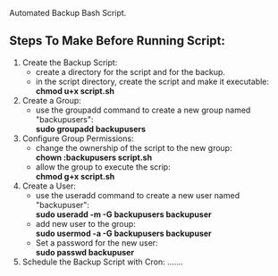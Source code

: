 Automated Backup Bash Script. 

## Steps To Make Before Running Script: </br>
1. Create the Backup Script:
   - create a directory for the script and for the backup.
   - in the script directory, create the script and make it executable:</br>
     **chmod u+x script.sh**
2. Create a Group:
   - use the groupadd command to create a new group named "backupusers":</br>
   **sudo groupadd backupusers** </br>
3. Configure Group Permissions:
   - change the ownership of the script to the new group:</br>
   **chown :backupusers script.sh** </br>
   - allow the group to execute the scrip:</br>
   **chmod g+x script.sh** </br>
4. Create a User:
   - use the useradd command to create a new user named "backupuser":</br>
   **sudo useradd -m -G backupusers backupuser**
   - add new user to the group:</br>
   **sudo usermod -a -G backupusers backupuser**
   - Set a password for the new user:</br>
   **sudo passwd backupuser**
5. Schedule the Backup Script with Cron:
   .......
